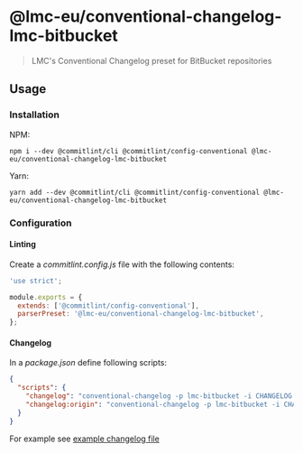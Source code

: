 # @lmc-eu/conventional-changelog-lmc-bitbucket

> LMC's Conventional Changelog preset for BitBucket repositories

## Usage

### Installation

NPM:

```
npm i --dev @commitlint/cli @commitlint/config-conventional @lmc-eu/conventional-changelog-lmc-bitbucket
```

Yarn:

```
yarn add --dev @commitlint/cli @commitlint/config-conventional @lmc-eu/conventional-changelog-lmc-bitbucket
```

### Configuration

#### Linting

Create a _commitlint.config.js_ file with the following contents:

```javascript
'use strict';

module.exports = {
  extends: ['@commitlint/config-conventional'],
  parserPreset: '@lmc-eu/conventional-changelog-lmc-bitbucket',
};
```

#### Changelog

In a _package.json_ define following scripts:

```json
{
  "scripts": {
    "changelog": "conventional-changelog -p lmc-bitbucket -i CHANGELOG.md -s",
    "changelog:origin": "conventional-changelog -p lmc-bitbucket -i CHANGELOG.md -s -r 0"
  }
}
```

For example see [example changelog file][example-changelog]

[example-changelog]: example-changelog.md
